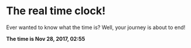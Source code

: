 # The real time clock!

Ever wanted to know what the time is? Well, your journey is about to end!

**The time is Nov 28, 2017, 02:55**